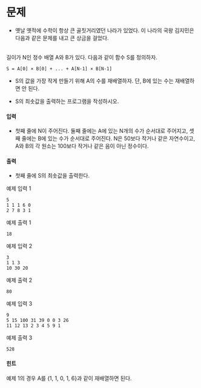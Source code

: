# 문제

- 옛날 옛적에 수학이 항상 큰 골칫거리였던 나라가 있었다. 이 나라의 국왕 김지민은 다음과 같은 문제를 내고 큰 상금을 걸었다.
<br>
길이가 N인 정수 배열 A와 B가 있다. 다음과 같이 함수 S를 정의하자.

```
S = A[0] × B[0] + ... + A[N-1] × B[N-1]
```

- S의 값을 가장 작게 만들기 위해 A의 수를 재배열하자. 단, B에 있는 수는 재배열하면 안 된다.

- S의 최솟값을 출력하는 프로그램을 작성하시오.

#### 입력
- 첫째 줄에 N이 주어진다. 둘째 줄에는 A에 있는 N개의 수가 순서대로 주어지고, 셋째 줄에는 B에 있는 수가 순서대로 주어진다. N은 50보다 작거나 같은 자연수이고, A와 B의 각 원소는 100보다 작거나 같은 음이 아닌 정수이다.

#### 출력
- 첫째 줄에 S의 최솟값을 출력한다.

예제 입력 1 
```
5
1 1 1 6 0
2 7 8 3 1
```
예제 출력 1 
```
18
```
예제 입력 2 
```
3
1 1 3
10 30 20
```
예제 출력 2 
```
80
```
예제 입력 3 
```
9
5 15 100 31 39 0 0 3 26
11 12 13 2 3 4 5 9 1
```
예제 출력 3 
```
528
```
#### 힌트
예제 1의 경우 A를 {1, 1, 0, 1, 6}과 같이 재배열하면 된다.
